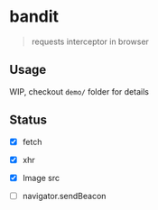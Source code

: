 # bandit
> requests interceptor in browser

## Usage

WIP, checkout `demo/` folder for details

## Status

- [x] fetch
- [x] xhr
- [x] Image src
- [ ] navigator.sendBeacon

